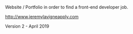 Website / Portfolio in order to find a front-end developer job.

http://www.jeremylavigneapply.com

Version 2 - April 2019
